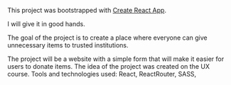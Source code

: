 This project was bootstrapped with [Create React App](https://github.com/facebook/create-react-app).

I will give it in good hands.

The goal of the project is to create a place where everyone can give unnecessary items to trusted institutions.

The project will be a website with a simple form that will make it easier for users to donate items.
The idea of the project was created on the UX course.
Tools and technologies used: React, ReactRouter, SASS, 